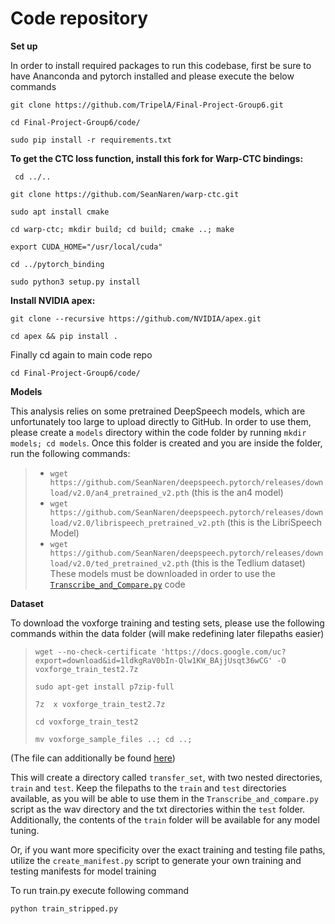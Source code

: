 # Code repository
**Set up**

In order to install required packages to run this codebase, first be sure to have Ananconda and pytorch installed and please execute the below commands

`git clone https://github.com/TripelA/Final-Project-Group6.git`

`cd Final-Project-Group6/code/`

`sudo pip install -r requirements.txt`

**To get the CTC loss function, install this fork for Warp-CTC bindings:**

` cd ../..`

`git clone https://github.com/SeanNaren/warp-ctc.git`

`sudo apt install cmake`

`cd warp-ctc; mkdir build; cd build; cmake ..; make`

`export CUDA_HOME="/usr/local/cuda"`

`cd ../pytorch_binding`

`sudo python3 setup.py install`


**Install NVIDIA apex:**

`git clone --recursive https://github.com/NVIDIA/apex.git`

`cd apex && pip install .`

Finally cd again to main code repo

`cd Final-Project-Group6/code/`


**Models**

This analysis relies on some pretrained DeepSpeech models, which are unfortunately too large to upload directly to GitHub. In order to use them, please create a `models` directory within the code folder by running `mkdir models; cd models`. Once this folder is created and you are inside the folder, run the following commands:

> - `wget https://github.com/SeanNaren/deepspeech.pytorch/releases/download/v2.0/an4_pretrained_v2.pth` (this is the an4 model)
> - `wget https://github.com/SeanNaren/deepspeech.pytorch/releases/download/v2.0/librispeech_pretrained_v2.pth` (this is the LibriSpeech Model)
> - `wget https://github.com/SeanNaren/deepspeech.pytorch/releases/download/v2.0/ted_pretrained_v2.pth` (this is the Tedlium dataset)
These models must be downloaded in order to use the [`Transcribe_and_Compare.py`](https://github.com/TripelA/ML2_FinalProject/blob/master/code/Transcribe_and_compare.py) code

**Dataset**

To download the voxforge training and testing sets, please use the following commands within the data folder (will make redefining later filepaths easier)

> `wget --no-check-certificate 'https://docs.google.com/uc?export=download&id=1ldkgRaV0bIn-Qlw1KW_BAjjUsqt36wCG' -O voxforge_train_test2.7z`
>
> `sudo apt-get install p7zip-full`
>
> `7z  x voxforge_train_test2.7z`
>
> `cd voxforge_train_test2`
> 
> `mv voxforge_sample_files ..; cd ..;`


(The file can additionally be found [here](https://drive.google.com/open?id=1ldkgRaV0bIn-Qlw1KW_BAjjUsqt36wCG))

This will create a directory called `transfer_set`, with two nested directories, `train` and `test`. Keep the filepaths to the `train` and `test` directories available, as you will be able to use them in the `Transcribe_and_compare.py` script as the wav directory and the txt directories within the `test` folder. Additionally, the contents of the `train` folder will be available for any model tuning. 


Or, if you want more specificity over the exact training and testing file paths, utilize the `create_manifest.py` script to generate your own training and testing manifests for model training

To run train.py execute following command

`python train_stripped.py`
